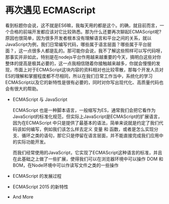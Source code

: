 # 再次遇见 ECMAScript
 看到标题你会说，这不就是ES6嘛，我每天用的都是这个。的确，就目前而言，一个合格的前端开发都应该对它比较熟悉。那为什么还要再次聊起ECMAScript呢? 原因也很简单，因为很多开发者根本没有理解语言和平台之间的关系，就以JavaScript为例，我们日常编写代码，哪些属于语言层面？哪些属于平台层面？，这一点很多人都是乱的。那可能你会说，我不了解这些照样可以写代码呀，那事实并非如此，特别是在nodejs平台作用越来越重要的今天，搞明白这些对你整体的提高是极其必要的，这一点我相信随着你接触越来越多，你就会慢慢的发现，市面上对于ECMAScript这块内容的资料相对也比较零散，那每个开发人员对ES的理解和掌握程度都不尽相同，所以在我们日常工作当中，系统化的学习ECMAScript以及它的新特性是很有必要的，同时对你写出现代化、高质量代码也会有很大的帮助。

- ECMAScript 与 JavaScript
  
  ECMAScript 也是一种脚本语言，一般缩写为ES，通常我们会把它看作为JavaScript的标准化规范，但实际上JavaScript是ECMAScript的扩展语言，因为在ECMAScript 中只是提供了最基本的语法，简单来说就是约定了我们代码该如何编写，例如我们该怎么样去定义 变量 和 函数，或者是怎么实现分支、循环之类的语句，那它只是停留在语言层面，并不能直接完成我们应用中的实际功能开发。
  
  而我们经常使用的JavaScript，它实现了ECMAScript这种语言的标准，并且在此基础之上做了一些扩展，使得我们可以在浏览器环境中可以操作 DOM 和 BOM，在Node环境中可以作读写文件之类的一些操作
- ECMAScript 的发展过程
- ECMAScript 2015 的新特性
- And More 